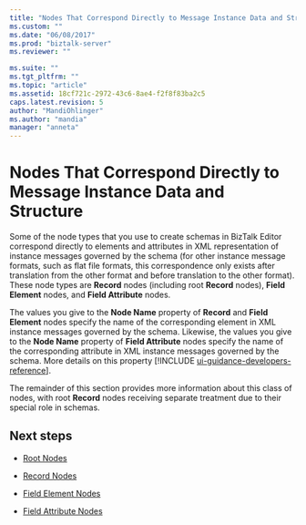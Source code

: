 ```yaml
---
title: "Nodes That Correspond Directly to Message Instance Data and Structure | Microsoft Docs"
ms.custom: ""
ms.date: "06/08/2017"
ms.prod: "biztalk-server"
ms.reviewer: ""

ms.suite: ""
ms.tgt_pltfrm: ""
ms.topic: "article"
ms.assetid: 18cf721c-2972-43c6-8ae4-f2f8f83ba2c5
caps.latest.revision: 5
author: "MandiOhlinger"
ms.author: "mandia"
manager: "anneta"
---
```

# Nodes That Correspond Directly to Message Instance Data and Structure
Some of the node types that you use to create schemas in BizTalk Editor correspond directly to elements and attributes in XML representation of instance messages governed by the schema (for other instance message formats, such as flat file formats, this correspondence only exists after translation from the other format and before translation to the other format). These node types are **Record** nodes (including root **Record** nodes), **Field Element** nodes, and **Field Attribute** nodes.  
  
 The values you give to the <strong>Node Name</strong> property of <strong>Record</strong> and <strong>Field Element</strong> nodes specify the name of the corresponding element in XML instance messages governed by the schema. Likewise, the values you give to the <strong>Node Name</strong> property of <strong>Field Attribute</strong> nodes specify the name of the corresponding attribute in XML instance messages governed by the schema. More details on this property [!INCLUDE [ui-guidance-developers-reference](../includes/ui-guidance-developers-reference.md)].
  
 The remainder of this section provides more information about this class of nodes, with root **Record** nodes receiving separate treatment due to their special role in schemas.  
  
## Next steps 
  
-   [Root Nodes](../core/root-nodes.md)  
  
-   [Record Nodes](../core/record-nodes.md)  
  
-   [Field Element Nodes](../core/field-element-nodes.md)  
  
-   [Field Attribute Nodes](../core/field-attribute-nodes.md)